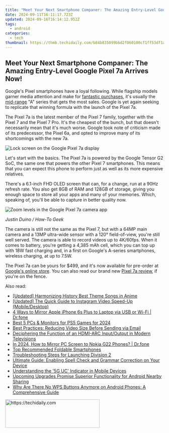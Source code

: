 ```yaml
---
title: "Meet Your Next Smartphone Companer: The Amazing Entry-Level Google Pixel 7a Arrives Now!"
date: 2024-09-11T16:11:17.723Z
updated: 2024-09-16T16:14:12.952Z
tags:
  - android
categories:
  - tech
thumbnail: https://thmb.techidaily.com/b84b835099bbd2f060100cf1ff53df1a6537fd5a4b5a03be31336b43fbf43c35.jpg
---
```


## Meet Your Next Smartphone Companer: The Amazing Entry-Level Google Pixel 7a Arrives Now!

Google's Pixel smartphones have a loyal following. While flagship models garner media attention and make for [fantastic purchases](https://twitter-videos.techidaily.com/hot-takes-highlight-twitters-trending-topics-for-2024/), it's usually the [mid-range](https://sim-unlock.techidaily.com/top-10-vivo-y77t-android-sim-unlock-apk-by-drfone-android/) "A" series that gets the most sales. Google is yet again seeking to replicate that winning formula with the launch of the Pixel 7a.

 The Pixel 7a is the latest member of the Pixel 7 family, together with the Pixel 7 and the Pixel 7 Pro. It's the cheapest of the bunch, but that doesn't necessarily mean that it's much worse. Google took note of criticism made of its predecessor, the Pixel 6a, and opted to improve many of its shortcomings with the new 7a.

![Lock screen on the Google Pixel 7a display](https://static1.howtogeekimages.com/wordpress/wp-content/uploads/2023/05/Lock-screen-on-the-Google-Pixel-7a-display.jpg) 

 Let's start with the basics. The Pixel 7a is powered by the Google Tensor G2 SoC, the same one that powers the other Pixel 7 smartphones. This means that you can expect this phone to perform just as well as its more expensive relatives.

 There's a 6.1-inch FHD OLED screen that can, for a change, run at a 90Hz refresh rate. You also get 8GB of RAM and 128GB of storage, giving you enough space to store all your apps and many of your memories. Which, speaking of, you'll be able to capture in better quality now.

![Zoom levels in the Google Pixel 7a camera app](https://static1.howtogeekimages.com/wordpress/wp-content/uploads/2023/05/Zoom-levels-in-the-Google-Pixel-7a-camera-app.jpg) 

_Justin Duino / How-To Geek_

 The camera is still not the same as the Pixel 7, but with a 64MP main camera and a 13MP ultra-wide sensor with a 120° field-of-view, you're still well served. The camera is able to record videos up to 4K/60fps. When it comes to battery, you're getting a 4,385 mAh cell, which you can top up with 18W fast charging and, in a first on Google's A-series smartphones, wireless charging, at up to 7.5W.

 The Pixel 7a can be yours for $499, and it's now available for pre-order at [Google's online store](https://store.google.com/config/pixel%5F7a). You can also read our brand new [Pixel 7a review](https://youtube-lab.techidaily.com/nlocking-the-secrets-to-parallel-playback-prowess-for-2024/), if you're on the fence.

<ins class="adsbygoogle"
     style="display:block"
     data-ad-format="autorelaxed"
     data-ad-client="ca-pub-7571918770474297"
     data-ad-slot="1223367746"></ins>

<ins class="adsbygoogle"
     style="display:block"
     data-ad-client="ca-pub-7571918770474297"
     data-ad-slot="8358498916"
     data-ad-format="auto"
     data-full-width-responsive="true"></ins>

<span class="atpl-alsoreadstyle">Also read:</span>
<div><ul>
<li><a href="https://some-techniques.techidaily.com/updated-harmonizing-history-best-theme-songs-in-anime/"><u>[Updated] Harmonizing History Best Theme Songs in Anime</u></a></li>
<li><a href="https://instagram-clips.techidaily.com/updated-the-quick-guide-to-instagram-video-speed-up-mobiledesktop/"><u>[Updated] The Quick Guide to Instagram Video Speed-Up (Mobile/Desktop)</u></a></li>
<li><a href="https://screen-mirror.techidaily.com/4-ways-to-mirror-apple-iphone-6s-plus-to-laptop-via-usb-or-wi-fi-drfone-by-drfone-ios/"><u>4 Ways to Mirror Apple iPhone 6s Plus to Laptop via USB or Wi-Fi | Dr.fone</u></a></li>
<li><a href="https://extra-hints.techidaily.com/best-5-pcs-and-monitors-for-ps5-games-for-2024/"><u>Best 5 PCs & Monitors for PS5 Games for 2024</u></a></li>
<li><a href="https://discover-alternatives.techidaily.com/best-practices-reducing-video-size-before-sending-via-email/"><u>Best Practices: Reducing Video Size Before Sending via Email</u></a></li>
<li><a href="https://hardware-reviews.techidaily.com/deciphering-the-function-of-an-hdmi-arc-inputoutput-in-modern-televisions/"><u>Deciphering the Function of an HDMI-ARC Input/Output in Modern Televisions</u></a></li>
<li><a href="https://screen-mirror.techidaily.com/in-2024-how-to-mirror-pc-screen-to-nokia-g22-phones-drfone-by-drfone-android/"><u>In 2024, How to Mirror PC Screen to Nokia G22 Phones? | Dr.fone</u></a></li>
<li><a href="https://hardware-reviews.techidaily.com/top-recommended-foldable-smartphones/"><u>Top Recommended Foldable Smartphones</u></a></li>
<li><a href="https://win-blog.techidaily.com/troubleshooting-steps-for-launching-division-2/"><u>Troubleshooting Steps for Launching Division 2</u></a></li>
<li><a href="https://hardware-reviews.techidaily.com/ultimate-guide-enabling-spell-check-and-grammar-correction-on-your-device/"><u>Ultimate Guide: Enabling Spell Check and Grammar Correction on Your Device</u></a></li>
<li><a href="https://hardware-reviews.techidaily.com/understanding-the-5g-uc-indicator-in-mobile-devices/"><u>Understanding the '5G UC' Indicator in Mobile Devices</u></a></li>
<li><a href="https://hardware-reviews.techidaily.com/upcoming-upgrades-promise-superior-functionality-for-android-nearby-sharing/"><u>Upcoming Upgrades Promise Superior Functionality for Android Nearby Sharing</u></a></li>
<li><a href="https://hardware-reviews.techidaily.com/why-are-there-no-wps-buttons-anymore-on-android-phones-a-comprehensive-guide/"><u>Why Are There No WPS Buttons Anymore on Android Phones: A Comprehensive Guide</u></a></li>
</ul></div>

<!-- affiliate ads begin -->
<a href="https://aligracehair.sjv.io/c/5597632/2115945/19272" target="_top" id="2115945">
  <img src="//a.impactradius-go.com/display-ad/19272-2115945" border="0" alt="https://techidaily.com" width="300" height="90"/>
</a>
<img height="0" width="0" src="https://aligracehair.sjv.io/i/5597632/2115945/19272" style="position:absolute;visibility:hidden;" border="0" />
<!-- affiliate ads end -->

